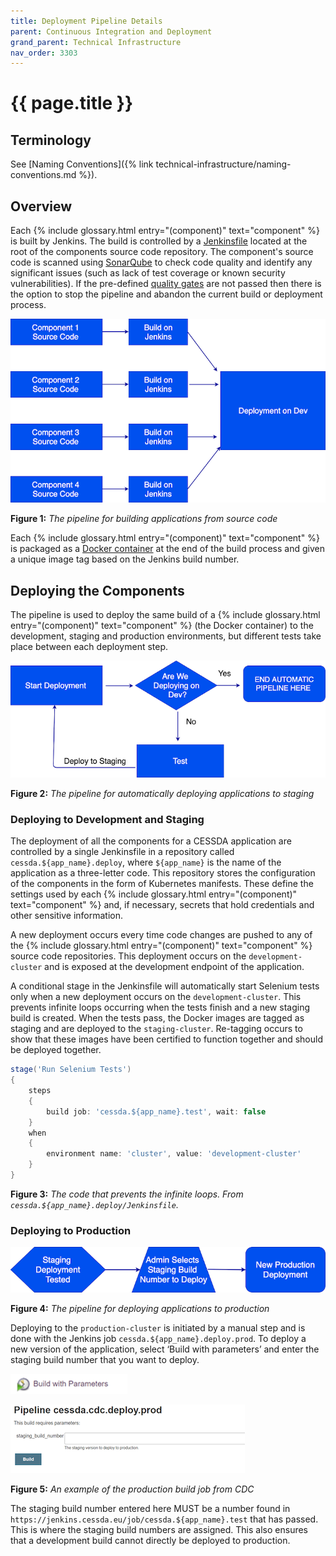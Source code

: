 ```yaml
---
title: Deployment Pipeline Details
parent: Continuous Integration and Deployment
grand_parent: Technical Infrastructure
nav_order: 3303
---
```


# {{ page.title }}

## Terminology

See [Naming Conventions]({% link technical-infrastructure/naming-conventions.md %}).

## Overview

Each  {% include glossary.html entry="(component)" text="component" %} is built by Jenkins. The build is controlled by a
[Jenkinsfile](https://jenkins.io/doc/book/pipeline/getting-started/#defining-a-pipeline-in-scm) located at the root of the
components source code repository. The component's source code is scanned using [SonarQube](https://www.sonarqube.org/) to
check code quality and identify any significant issues (such as lack of test coverage or known security vulnerabilities).
If the pre-defined [quality gates](https://docs.sonarqube.org/latest/user-guide/quality-gates/) are not passed then there
is the option to stop the pipeline and abandon the current build or deployment process.

![Figure 1: The pipeline for building applications from source code](../../images/gcp23-figure1.png)

**Figure 1:** *The pipeline for building applications from source code*

Each  {% include glossary.html entry="(component)" text="component" %} is packaged as a [Docker container](https://www.docker.com/resources/what-container)
at the end of the build process and given a unique image tag based on the Jenkins build number.

## Deploying the Components

The pipeline is used to deploy the same build of a
{% include glossary.html entry="(component)" text="component" %} (the Docker container) to the development,
staging and production environments, but different tests take place between each deployment step.

![Figure 2: The pipeline for automatically deploying applications to staging](../../images/gcp23-figure2.png)

**Figure 2:** *The pipeline for automatically deploying applications to staging*

### Deploying to Development and Staging

The deployment of all the components for a CESSDA application are controlled by a single Jenkinsfile in a repository called
`cessda.${app_name}.deploy`, where `${app_name}` is the name of the application as a three-letter code.
This repository stores the configuration of the components in the form of Kubernetes manifests.
These define the settings used by each  {% include glossary.html entry="(component)" text="component" %} and,
if necessary, secrets that hold credentials and other sensitive information.

A new deployment occurs every time code changes are pushed to any of the
{% include glossary.html entry="(component)" text="component" %} source code repositories.
This deployment occurs on the `development-cluster` and is exposed at the development endpoint of the application.

A conditional stage in the Jenkinsfile will automatically start Selenium tests only when a new deployment occurs on the
`development-cluster`.
This prevents infinite loops occurring when the tests finish and a new staging build is created.
When the tests pass, the Docker images are tagged as staging and are deployed to the `staging-cluster`.
Re-tagging occurs to show that these images have been certified to function together and should be deployed together.

```groovy
stage('Run Selenium Tests')
{
    steps
    {
        build job: 'cessda.${app_name}.test', wait: false
    }
    when
    {
        environment name: 'cluster', value: 'development-cluster'
    }
}
```

**Figure 3:** *The code that prevents the infinite loops. From `cessda.${app_name}.deploy/Jenkinsfile`.*

### Deploying to Production

![Figure 4: The pipeline for deploying applications to production](../../images/gcp23-figure4.png)

**Figure 4:** *The pipeline for deploying applications to production*

Deploying to the `production-cluster` is initiated by a manual step and is done with the Jenkins job
`cessda.${app_name}.deploy.prod`.
To deploy a new version of the application, select ‘Build with parameters’ and enter the staging build number that you want to deploy.

![Screenshot of the Build with Parameters button in Jenkins](../../images/gcp23-figure5-part1.png)

![Screenshot of the parameters page in Jenkins](../../images/gcp23-figure5-part2.png)

**Figure 5:** *An example of the production build job from CDC*

The staging build number entered here MUST be a number found in `https://jenkins.cessda.eu/job/cessda.${app_name}.test`
that has passed.
This is where the staging build numbers are assigned.
This also ensures that a development build cannot directly be deployed to production.
